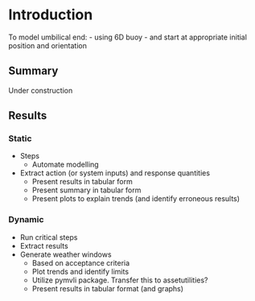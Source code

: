 # Introduction

To model umbilical end:
    - using 6D buoy
    - and start at appropriate initial position and orientation

## Summary

Under construction

## Results

### Static

- Steps
    - Automate modelling
- Extract action (or system inputs) and response quantities
    - Present results in tabular form
    - Present summary in tabular form
    - Present plots to explain trends (and identify erroneous results)

### Dynamic

- Run critical steps
- Extract results 
- Generate weather windows
    - Based on acceptance criteria
    - Plot trends and identify limits
    - Utilize pymvli package. Transfer this to assetutilities?
    - Present results in tabular format (and graphs)

